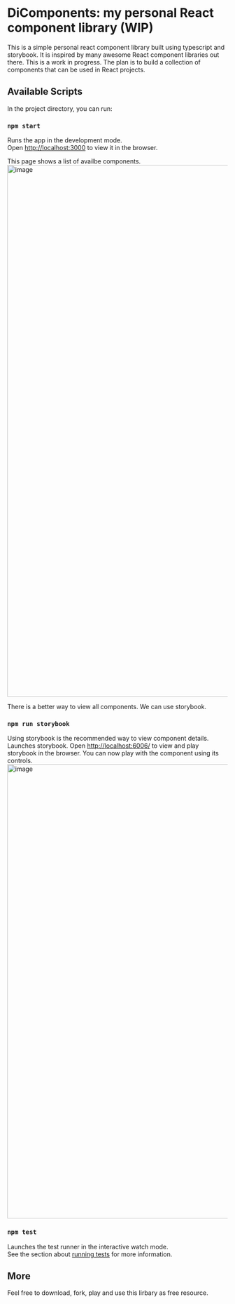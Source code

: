 # DiComponents: my personal React component library (WIP)

This is a simple personal react component library built using typescript and storybook. It is inspired by many awesome React component libraries out there.
This is a work in progress. The plan is to build a collection of components that can be used in React projects.

## Available Scripts

In the project directory, you can run:

### `npm start`

Runs the app in the development mode.\
Open [http://localhost:3000](http://localhost:3000) to view it in the browser.

This page shows a list of availbe components.
<img width="1213" alt="image" src="https://github.com/user-attachments/assets/7793262d-0a20-44fa-a7fd-5fbff2c095b9">

There is a better way to view all components. We can use storybook. 

### `npm run storybook`

Using storybook is the recommended way to view component details. Launches storybook.
Open [http://localhost:6006/](http://localhost:6006/) to view and play storybook in the browser.
You can now play with the component using its controls.
<img width="1036" alt="image" src="https://github.com/user-attachments/assets/3f1ba47b-e73f-4f47-8ff6-a4d14790598f">


### `npm test`

Launches the test runner in the interactive watch mode.\
See the section about [running tests](https://facebook.github.io/create-react-app/docs/running-tests) for more information.


## More

Feel free to download, fork, play and use this lirbary as free resource.
